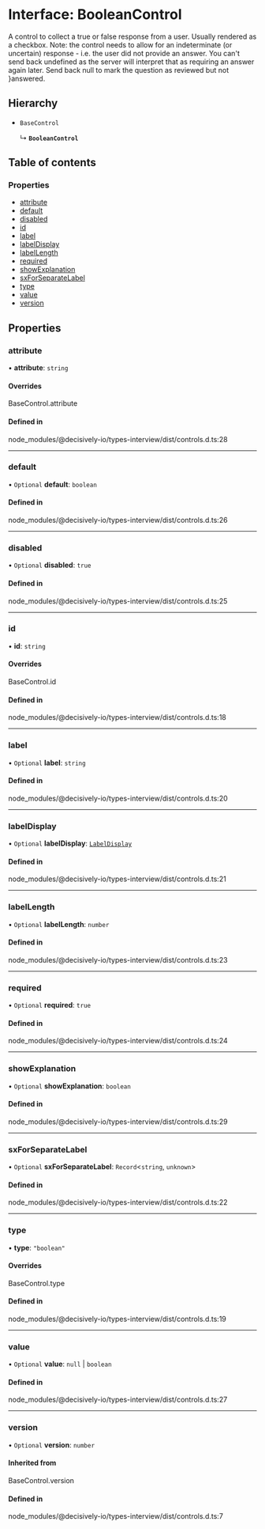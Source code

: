 # Interface: BooleanControl

A control to collect a true or false response from a user. Usually rendered as a checkbox.
Note: the control needs to allow for an indeterminate (or uncertain) response - i.e. the
user did not provide an answer. You can't send back undefined as the server will interpret
that as requiring an answer again later. Send back null to mark the question as reviewed
but not
}answered.

## Hierarchy

- `BaseControl`

  ↳ **`BooleanControl`**

## Table of contents

### Properties

- [attribute](../wiki/BooleanControl#attribute)
- [default](../wiki/BooleanControl#default)
- [disabled](../wiki/BooleanControl#disabled)
- [id](../wiki/BooleanControl#id)
- [label](../wiki/BooleanControl#label)
- [labelDisplay](../wiki/BooleanControl#labeldisplay)
- [labelLength](../wiki/BooleanControl#labellength)
- [required](../wiki/BooleanControl#required)
- [showExplanation](../wiki/BooleanControl#showexplanation)
- [sxForSeparateLabel](../wiki/BooleanControl#sxforseparatelabel)
- [type](../wiki/BooleanControl#type)
- [value](../wiki/BooleanControl#value)
- [version](../wiki/BooleanControl#version)

## Properties

### attribute

• **attribute**: `string`

#### Overrides

BaseControl.attribute

#### Defined in

node_modules/@decisively-io/types-interview/dist/controls.d.ts:28

___

### default

• `Optional` **default**: `boolean`

#### Defined in

node_modules/@decisively-io/types-interview/dist/controls.d.ts:26

___

### disabled

• `Optional` **disabled**: ``true``

#### Defined in

node_modules/@decisively-io/types-interview/dist/controls.d.ts:25

___

### id

• **id**: `string`

#### Overrides

BaseControl.id

#### Defined in

node_modules/@decisively-io/types-interview/dist/controls.d.ts:18

___

### label

• `Optional` **label**: `string`

#### Defined in

node_modules/@decisively-io/types-interview/dist/controls.d.ts:20

___

### labelDisplay

• `Optional` **labelDisplay**: [`LabelDisplay`](../wiki/Exports#labeldisplay)

#### Defined in

node_modules/@decisively-io/types-interview/dist/controls.d.ts:21

___

### labelLength

• `Optional` **labelLength**: `number`

#### Defined in

node_modules/@decisively-io/types-interview/dist/controls.d.ts:23

___

### required

• `Optional` **required**: ``true``

#### Defined in

node_modules/@decisively-io/types-interview/dist/controls.d.ts:24

___

### showExplanation

• `Optional` **showExplanation**: `boolean`

#### Defined in

node_modules/@decisively-io/types-interview/dist/controls.d.ts:29

___

### sxForSeparateLabel

• `Optional` **sxForSeparateLabel**: `Record`<`string`, `unknown`\>

#### Defined in

node_modules/@decisively-io/types-interview/dist/controls.d.ts:22

___

### type

• **type**: ``"boolean"``

#### Overrides

BaseControl.type

#### Defined in

node_modules/@decisively-io/types-interview/dist/controls.d.ts:19

___

### value

• `Optional` **value**: ``null`` \| `boolean`

#### Defined in

node_modules/@decisively-io/types-interview/dist/controls.d.ts:27

___

### version

• `Optional` **version**: `number`

#### Inherited from

BaseControl.version

#### Defined in

node_modules/@decisively-io/types-interview/dist/controls.d.ts:7
